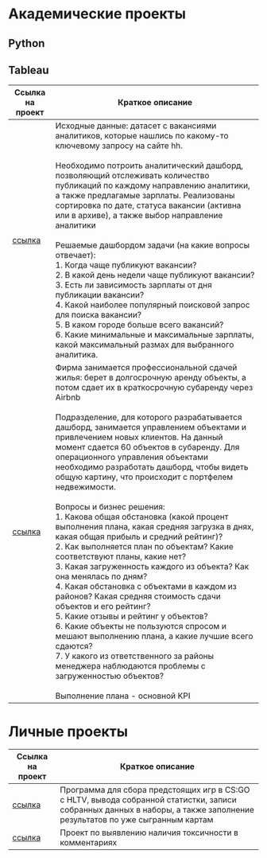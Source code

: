 # Академические проекты
## Python


## Tableau
Ссылка на проект | Краткое описание
--- | ---
[ссылка](https://public.tableau.com/app/profile/chikunov.nikita/viz/Karpov_Practice2/WeeklyPublicationOverview) | Исходные данные: датасет с вакансиями аналитиков, которые нашлись по какому-то ключевому запросу на сайте hh. <br><br> Необходимо потроить аналитический дашборд, позволяющий отслеживать количество публикаций по каждому направлению аналитики, а также предлагамые зарплаты. Реализованы сортировка по дате, статуса вакансии (активна или в архиве), а также выбор направление аналитики <br><br> Решаемые дашбордом задачи (на какие вопросы отвечает): <br> 1. Когда чаще публикуют вакансии? <br> 2. В какой день недели чаще публикуют вакансии? <br> 3. Есть ли зависимость зарплаты от дня публикации вакансии? <br> 4. Какой наиболее популярный поисковой запрос для поиска вакансии? <br> 5. В каком городе больше всего вакансий? <br> 6. Какие минимальные и максимальные зарплаты, какой максимальный размах для выбранного аналитика. 
[ссылка](https://public.tableau.com/app/profile/chikunov.nikita/viz/Karpov_Practice3/sheet13) | Фирма занимается профессиональной сдачей жилья: берет в долгосрочную аренду объекты, а потом сдает их в краткосрочную субаренду через Airbnb <br><br> Подразделение, для которого разрабатывается дашборд, занимается управлением объектами и привлечением новых клиентов. На данный момент сдается 60 объектов в субаренду. Для операционного управления объектами необходимо разработать дашборд, чтобы видеть общую картину, что происходит с портфелем недвежимости. <br><br> Вопросы и бизнес решения: <br> 1. Какова общая обстановка (какой процент выполнения плана, какая средняя загрузка в днях, какая общая прибыль и средний рейтинг)? <br> 2. Как выполняется план по объектам? Какие соответствуют планы, какие нет? <br> 3. Какая загруженность каждого из объекта? Как она менялась по дням? <br> 4. Какая обстановка с объектами в каждом из районов? Какая средняя стоимость сдачи объектов и его рейтинг? <br> 5. Какие отзывы и рейтинг у объектов? <br> 6. Какие объекты не пользуются спросом и мешают выполнению плана, а какие лучшие всего сдаются? <br> 7. У какого из ответственного за районы менеджера наблюдаются проблемы с загруженностью объектов? <br><br> Выполнение плана - основной KPI 


# Личные проекты
Ссылка на проект | Краткое описание
--- | ---
[ссылка](https://github.com/Kereat/CSGOprediction) | Программа для сбора предстоящих игр в CS:GO с HLTV, вывода собранной статистки, записи собранных данных в наборы, а также заполнение результатов по уже сыгранным картам
[ссылка](https://github.com/Kereat/detection_of_toxicity) | Проект по выявлению наличия токсичности в комментариях

